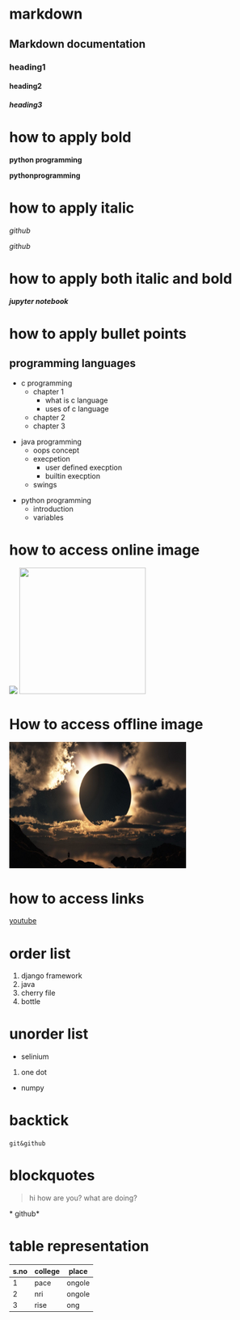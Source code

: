 # markdown

## Markdown documentation

### heading1


#### heading2


##### heading3
 
 # how to apply bold
 
 **python programming**
 
 __pythonprogramming__
 
 # how to apply italic
 
 *github*
 
 _github_
 
 # how to apply both italic and bold
 
 ***jupyter notebook***
 
 # how to apply bullet points
   
 ## programming languages
  + c programming
    - chapter 1
      - what is c language
      - uses of c language
    - chapter 2
    - chapter 3
  - java programming
    + oops concept
    + execpetion 
      - user defined execption
      - builtin execption
    + swings
  * python programming
      + introduction
      + variables
 
 
 # how to access online image
 <img src = "https://cdn.pixabay.com/photo/2014/02/27/16/10/tree-276014__340.jpg" >
 
 <img src = "https://cdn.pixabay.com/photo/2014/02/27/16/10/tree-276014__340.jpg"  width = 250px  height = 250px>
 
 
 # How to access offline image
 
 <img src = "https://raw.githubusercontent.com/Soundaryasamanthula24/markdown/main/1.jpg" width = 350px  height = 250px>
 
 # how to access links
 
 [youtube](https://www.youtube.com/)
 
 
 # order list
 1. django framework
 30. java 
100. cherry file
 50. bottle

# unorder list
 + selinium
 1. one dot
 - numpy

# backtick
 `git&github`
 
 # blockquotes
 > hi how are you?
 > what are doing?
  
  \* github\*
  
  # table representation
  
  | s.no  | college | place |
  |-------|---------|-------|
  | 1     | pace    |ongole |
  | 2     | nri     | ongole|
  | 3     | rise    | ong   |
  
